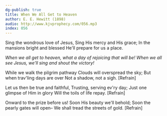 ```yaml
---
dg-publish: true
title: When We All Get to Heaven
author: E. E. Hewitt (1898)
audio: http://www.kjvprophecy.com/056.mp3
index: 056
---
```


Sing the wondrous love of Jesus,
Sing His mercy and His grace;
In the mansions bright and blessed
He'll prepare for us a place.

*When we all get to heaven,
what a day of rejoicing that will be!
When we all see Jesus,
we'll sing and shout the victory!*

While we walk the pilgrim pathway
Clouds will overspread the sky;
But when trav'ling days are over
Not a shadow, not a sigh. [Refrain]

Let us then be true and faithful,
Trusting, serving ev'ry day;
Just one glimpse of Him in glory
Will the toils of life repay. [Refrain]

Onward to the prize before us!
Soon His beauty we'll behold;
Soon the pearly gates will open–
We shall tread the streets of gold. [Refrain]